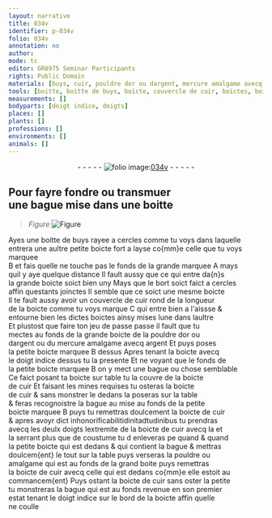 ```yaml
---
layout: narrative
title: 034v
identifier: p-034v
folio: 034v
annotation: no
author:
mode: tc
editor: GR8975 Seminar Participants
rights: Public Domain
materials: [buys, cuir, pouldre dor ou dargent, mercure amalgame avecq argent, pouldre, amalgame]
tools: [boitte, boitte de buys, boicte, couvercle de cuir, boictes, boicte de cuir, boite]
measurements: []
bodyparts: [doigt indice, doigts]
places: []
plants: []
professions: []
environments: []
animals: []
---
```


<div class="folio" align="center">- - - - - <a href="http://gallica.bnf.fr/ark:/12148/btv1b10500001g/f74.image" target="_blank"><img src="https://cu-mkp.github.io/2017-workshop-edition/assets/photo-icon.png" alt="folio image: " style="display:inline-block; margin-bottom:-3px;"/>034v</a> - - - - - </div>  
  

## Pour fayre fondre ou transmuer<br/> une bague mise dans une <span class="tl">boitte</span>

 
> *Figure*
> <a href="https://drive.google.com/open?id=0B9-oNrvWdlO5VTA5cWtrWktEajQ" target="_blank"><img src="https://cu-mkp.github.io/GR8975-edition/assets/photo-icon.png" alt="Figure" style="display:inline-block; margin-bottom:-3px;"/></a>
 
Ayes une <span class="tl">boitte de <span class="m">buys</span></span> rayee a cercles comme tu voys dans laquelle<br/> entrera une aultre petite <span class="tl">boicte</span> fort a layse co{mm}e celle que tu voys marquee<br/> B et fais quelle ne touche pas le fonds de la grande marquee A mays<br/> quil y aye quelque distance Il fault aussy que ce qui entre da{n}s<br/> la grande <span class="tl">boicte</span> soict bien uny Mays que le bort soict faict a cercles<br/> affin questants joinctes Il semble que ce soict une mesme <span class="tl">boicte</span><br/> Il te fault aussy avoir un <span class="tl">couvercle de <span class="m">cuir</span></span> rond de la longueur<br/> de la <span class="tl">boicte</span> comme tu voys marque C qui entre bien a l'ai<span class="del">ss</span><span class="add">s</span>e &<br/> entourne bien les dictes <span class="tl">boictes</span> ainsy mises lune dans laultre<br/> Et plustost que faire ton jeu de passe passe il fault que tu<br/> mectes au fonds de la grande <span class="tl">boicte</span> de la <span class="m">pouldre dor ou<br/> dargent</span> ou du <span class="m">mercure amalgame avecq argent</span> Et puys poses<br/> la petite <span class="tl">boicte</span> marquee B dessus Apres tenant la <span class="tl">boicte</span> avecq<br/> le <span class="bp">doigt indice</span> dessus tu <span class="add">la</span> presente Et ne voyant que le fonds de<br/> la petite <span class="add"><span class="tl">boicte</span></span> marquee B on y mect une bague ou chose semblable<br/> Ce faict posant ta <span class="tl">boicte</span> sur table tu la couvre de la <span class="tl">boicte<br/> de <span class="m">cuir</span></span> Et faisant les mines requises tu osteras la <span class="tl">boicte<br/> de <span class="m">cuir</span></span> & sans monstrer le dedans la poseras sur la table<br/> & feras recognoistre la bague <span class="del">au</span> mise au fonds de la petite<br/> <span class="tl">boicte</span> marquee B puys tu remettras doulcement la <span class="tl">boicte de <span class="m">cuir</span></span><br/> & apres avoyr dict inhonorificabilitidinita<span class="del">d</span>tudinibus tu prendras<br/> avecq les deulx <span class="bp">doigts</span> lextremite de la <span class="tl">boicte de <span class="m">cuir</span></span> <span class="del">avecq la</span> et<br/> la serrant plus que de coustume tu <span class="del">d</span> enleveras <span class="del">pe</span> quand & quand<br/> la petite <span class="tl">boicte</span> qui est dedans & qui contient la bague & mettras<br/> doulcem{ent} le tout sur la table puys verseras la <span class="m">pouldre</span> ou<br/> <span class="m">amalgame</span> qui est au fonds de la grand <span class="tl">boite</span> puys remettras<br/> la <span class="tl">boicte de <span class="m">cuir</span></span> avecq celle qui est dedans co{mm}e elle estoit au<br/> commancem{ent} Puys ostant la <span class="tl">boicte de <span class="m">cuir</span></span> sans oster la petite<br/> tu monstreras la bague qui est au fonds revenue en son premier<br/> estat tenant le <span class="bp">doigt indice</span> sur le bord de la <span class="tl">boicte</span> affin quelle<br/> ne coulle 
 
